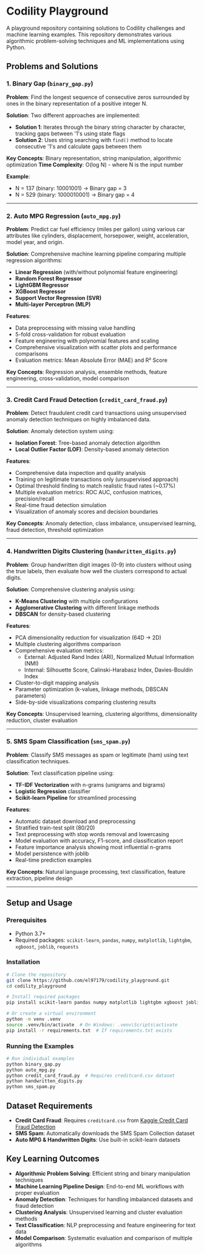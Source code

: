 # Codility Playground

A playground repository containing solutions to Codility challenges and machine learning examples. This repository demonstrates various algorithmic problem-solving techniques and ML implementations using Python.

## Problems and Solutions

### 1. Binary Gap (`binary_gap.py`)
**Problem**: Find the longest sequence of consecutive zeros surrounded by ones in the binary representation of a positive integer N.

**Solution**: Two different approaches are implemented:
- **Solution 1**: Iterates through the binary string character by character, tracking gaps between '1's using state flags
- **Solution 2**: Uses string searching with `find()` method to locate consecutive '1's and calculate gaps between them

**Key Concepts**: Binary representation, string manipulation, algorithmic optimization
**Time Complexity**: O(log N) - where N is the input number

**Example**: 
- N = 137 (binary: 10001001) → Binary gap = 3
- N = 529 (binary: 1000010001) → Binary gap = 4

---

### 2. Auto MPG Regression (`auto_mpg.py`)
**Problem**: Predict car fuel efficiency (miles per gallon) using various car attributes like cylinders, displacement, horsepower, weight, acceleration, model year, and origin.

**Solution**: Comprehensive machine learning pipeline comparing multiple regression algorithms:
- **Linear Regression** (with/without polynomial feature engineering)
- **Random Forest Regressor**
- **LightGBM Regressor**
- **XGBoost Regressor**
- **Support Vector Regression (SVR)**
- **Multi-layer Perceptron (MLP)**

**Features**:
- Data preprocessing with missing value handling
- 5-fold cross-validation for robust evaluation
- Feature engineering with polynomial features and scaling
- Comprehensive visualization with scatter plots and performance comparisons
- Evaluation metrics: Mean Absolute Error (MAE) and R² Score

**Key Concepts**: Regression analysis, ensemble methods, feature engineering, cross-validation, model comparison

---

### 3. Credit Card Fraud Detection (`credit_card_fraud.py`)
**Problem**: Detect fraudulent credit card transactions using unsupervised anomaly detection techniques on highly imbalanced data.

**Solution**: Anomaly detection system using:
- **Isolation Forest**: Tree-based anomaly detection algorithm
- **Local Outlier Factor (LOF)**: Density-based anomaly detection

**Features**:
- Comprehensive data inspection and quality analysis
- Training on legitimate transactions only (unsupervised approach)
- Optimal threshold finding to match realistic fraud rates (~0.17%)
- Multiple evaluation metrics: ROC AUC, confusion matrices, precision/recall
- Real-time fraud detection simulation
- Visualization of anomaly scores and decision boundaries

**Key Concepts**: Anomaly detection, class imbalance, unsupervised learning, fraud detection, threshold optimization

---

### 4. Handwritten Digits Clustering (`handwritten_digits.py`)
**Problem**: Group handwritten digit images (0-9) into clusters without using the true labels, then evaluate how well the clusters correspond to actual digits.

**Solution**: Comprehensive clustering analysis using:
- **K-Means Clustering** with multiple configurations
- **Agglomerative Clustering** with different linkage methods
- **DBSCAN** for density-based clustering

**Features**:
- PCA dimensionality reduction for visualization (64D → 2D)
- Multiple clustering algorithms comparison
- Comprehensive evaluation metrics:
  - External: Adjusted Rand Index (ARI), Normalized Mutual Information (NMI)
  - Internal: Silhouette Score, Calinski-Harabasz Index, Davies-Bouldin Index
- Cluster-to-digit mapping analysis
- Parameter optimization (k-values, linkage methods, DBSCAN parameters)
- Side-by-side visualizations comparing clustering results

**Key Concepts**: Unsupervised learning, clustering algorithms, dimensionality reduction, cluster evaluation

---

### 5. SMS Spam Classification (`sms_spam.py`)
**Problem**: Classify SMS messages as spam or legitimate (ham) using text classification techniques.

**Solution**: Text classification pipeline using:
- **TF-IDF Vectorization** with n-grams (unigrams and bigrams)
- **Logistic Regression** classifier
- **Scikit-learn Pipeline** for streamlined processing

**Features**:
- Automatic dataset download and preprocessing
- Stratified train-test split (80/20)
- Text preprocessing with stop words removal and lowercasing
- Model evaluation with accuracy, F1-score, and classification report
- Feature importance analysis showing most influential n-grams
- Model persistence with joblib
- Real-time prediction examples

**Key Concepts**: Natural language processing, text classification, feature extraction, pipeline design

---

## Setup and Usage

### Prerequisites
- Python 3.7+
- Required packages: `scikit-learn`, `pandas`, `numpy`, `matplotlib`, `lightgbm`, `xgboost`, `joblib`, `requests`

### Installation
```bash
# Clone the repository
git clone https://github.com/el97179/codility_playground.git
cd codility_playground

# Install required packages
pip install scikit-learn pandas numpy matplotlib lightgbm xgboost joblib requests

# Or create a virtual environment
python -m venv .venv
source .venv/bin/activate  # On Windows: .venv\Scripts\activate
pip install -r requirements.txt  # If requirements.txt exists
```

### Running the Examples
```bash
# Run individual examples
python binary_gap.py
python auto_mpg.py
python credit_card_fraud.py  # Requires creditcard.csv dataset
python handwritten_digits.py
python sms_spam.py
```

## Dataset Requirements

- **Credit Card Fraud**: Requires `creditcard.csv` from [Kaggle Credit Card Fraud Detection](https://www.kaggle.com/mlg-ulb/creditcardfraud)
- **SMS Spam**: Automatically downloads the SMS Spam Collection dataset
- **Auto MPG & Handwritten Digits**: Use built-in scikit-learn datasets

## Key Learning Outcomes

- **Algorithmic Problem Solving**: Efficient string and binary manipulation techniques
- **Machine Learning Pipeline Design**: End-to-end ML workflows with proper evaluation
- **Anomaly Detection**: Techniques for handling imbalanced datasets and fraud detection
- **Clustering Analysis**: Unsupervised learning and cluster evaluation methods
- **Text Classification**: NLP preprocessing and feature engineering for text data
- **Model Comparison**: Systematic evaluation and comparison of multiple algorithms
